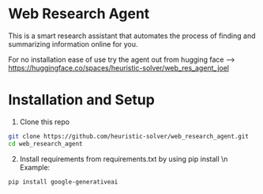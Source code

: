 # Web Research Agent 

This is a smart research assistant that automates the process of finding and summarizing information online for you. 

For no installation ease of use try the agent out from hugging face --> https://huggingface.co/spaces/heuristic-solver/web_res_agent_joel 

# Installation and Setup 

1. Clone this repo
```bash
git clone https://github.com/heuristic-solver/web_research_agent.git
cd web_research_agent
```
2. Install requirements from requirements.txt by using pip install \n 
   Example:

```bash
pip install google-generativeai
```
